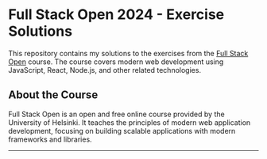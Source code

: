# Full Stack Open 2024 - Exercise Solutions

This repository contains my solutions to the exercises from the [Full Stack Open](https://fullstackopen.com/en/) course. The course covers modern web development using JavaScript, React, Node.js, and other related technologies.

## About the Course

Full Stack Open is an open and free online course provided by the University of Helsinki. It teaches the principles of modern web application development, focusing on building scalable applications with modern frameworks and libraries.

---
